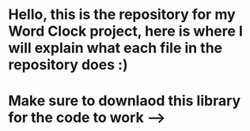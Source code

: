 # Hello, this is the repository for my Word Clock project, here is where I will explain what each file in the repository does :)

# Make sure to downlaod this library for the code to work --> 

